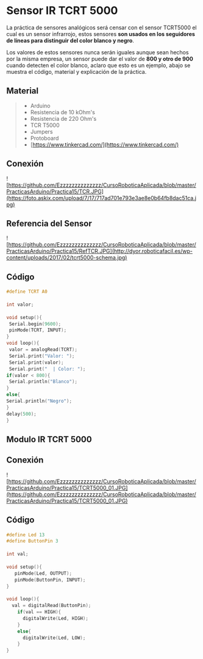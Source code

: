 # Sensor IR TCRT 5000

La práctica de sensores analógicos será censar con el sensor TCRT5000 el cual es un sensor infrarrojo, estos sensores **son usados en los seguidores de líneas para distinguir del color blanco y negro**.

Los valores de estos sensores nunca serán iguales aunque sean hechos por la misma empresa, un sensor puede dar el valor de **800 y otro de 900** cuando detecten el color blanco, aclaro que esto es un ejemplo, abajo se muestra el código, material y explicación de la práctica.

## Material
> - Arduino
> - Resistencia de 10 kOhm's
> - Resistencia de 220 Ohm's
> - TCR T5000
> - Jumpers
> - Protoboard
> - [https://www.tinkercad.com/](https://www.tinkercad.com/)

## Conexión
![https://github.com/Ezzzzzzzzzzzzzz/CursoRoboticaAplicada/blob/master/PracticasArduino/Practica15/TCR.JPG](https://foto.askix.com/upload/7/17/717ad701e793e3ae8e0b64fb8dac51ca.jpg)

## Referencia del Sensor

![https://github.com/Ezzzzzzzzzzzzzz/CursoRoboticaAplicada/blob/master/PracticasArduino/Practica15/RefTCR.JPG](http://dyor.roboticafacil.es/wp-content/uploads/2017/02/tcrt5000-schema.jpg)

## Código
```c
#define TCRT A0

int valor;

void setup(){
 Serial.begin(9600);
 pinMode(TCRT, INPUT);
} 
void loop(){
 valor = analogRead(TCRT);
 Serial.print("Valor: ");
 Serial.print(valor);
 Serial.print("  | Color: ");
if(valor < 800){
 Serial.println("Blanco");
}
else{
Serial.println("Negro");
}
delay(500);
}
```

## Modulo IR TCRT 5000

## Conexión 
![https://github.com/Ezzzzzzzzzzzzzz/CursoRoboticaAplicada/blob/master/PracticasArduino/Practica15/TCRT5000_01.JPG](https://github.com/Ezzzzzzzzzzzzzz/CursoRoboticaAplicada/blob/master/PracticasArduino/Practica15/TCRT5000_01.JPG)

## Código
```c
#define Led 13
#define ButtonPin 3

int val;

void setup(){
   pinMode(Led, OUTPUT);
   pinMode(ButtonPin, INPUT);
}

void loop(){
  val = digitalRead(ButtonPin);
    if(val == HIGH){
	  digitalWrite(Led, HIGH);
    }
    else{
	  digitalWrite(Led, LOW);
    }
}
```

<!--stackedit_data:
eyJoaXN0b3J5IjpbMTY5ODU5NzYzNiwtMTg3NDU5MzM5MiwtMT
E5MDI0NjA2NCwtMTQwMTkzODA3MiwzMzc0NjExNjEsNzkyMTAy
Mjg5LDE1NzIxODc2NjMsMTUzNDExOTM3Miw3NzIyNzk5NzMsLT
kxNjEyMDEzLDEzMTI4NDAzNTMsLTE4OTYwMDU2NjQsLTE1MzY2
MzI2NTldfQ==
-->